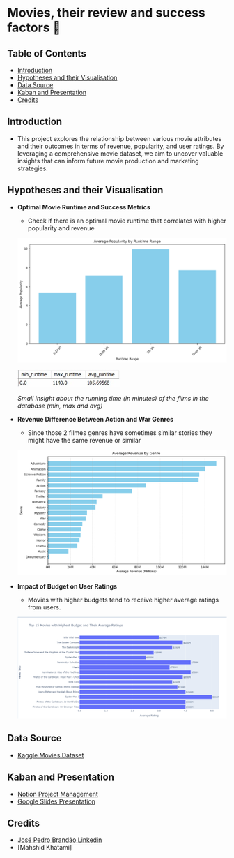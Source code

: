 # Movies, their review and success factors 🎥

## Table of Contents

- [Introduction](#Introduction)
- [Hypotheses and their Visualisation](#Hypotheses-and-their-Visualisation)
- [Data Source](#Data-Source)
- [Kaban and Presentation](#Kaban-and-Presentation)
- [Credits](#Credits)

## Introduction

- This project explores the relationship between various movie attributes and their outcomes in terms of revenue, popularity, and user ratings. By leveraging a comprehensive movie dataset, we aim to uncover valuable insights that can inform future movie production and marketing strategies.


## Hypotheses and their Visualisation

- **Optimal Movie Runtime and Success Metrics**
    - Check if there is an optimal movie runtime that correlates with higher popularity and revenue
    

    ![Data Visualization](EDA/h1.png)

    
    ![Data Visualization](EDA/avg_runtime.jpg)

    *Small insight about the running time (in minutes) of the films in the database (min, max and avg)*




- **Revenue Difference Between Action and War Genres**
    - Since those 2 filmes genres have sometimes similar stories they might have the same revenue or similar

    ![Data Visualization](EDA/h2.png)



- **Impact of Budget on User Ratings**
    - Movies with higher budgets tend to receive higher average ratings from users.

    ![Data Visualization](EDA/h3.png)



## Data Source

- [Kaggle Movies Dataset](https://www.kaggle.com/datasets/rounakbanik/the-movies-dataset?select=movies_metadata.csv)


## Kaban and Presentation
- [Notion Project Management](https://fluttering-gram-d49.notion.site/Movies-their-review-and-success-factors-69ba2203501640df9c1a0acdc488532e)
- [Google Slides Presentation]()


## Credits

- [José Pedro Brandão Linkedin](https://www.linkedin.com/in/jos%C3%A9-pedro-barbosa-brand%C3%A3o-663a172b6/)
- [Mahshid Khatami]